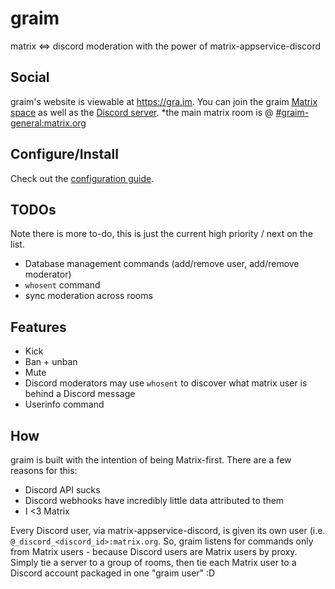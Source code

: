 # graim
matrix &lt;=&gt; discord moderation with the power of matrix-appservice-discord

## Social
graim's website is viewable at https://gra.im.
You can join the graim [Matrix space](https://matrix.to/#/#graim:matrix.org) as well as the [Discord server](https://discord.gg/MV7fDb4AKy). *the main matrix room is @ [#graim-general:matrix.org](https://matrix.to/#/#graim-general:matrix.org)

## Configure/Install
Check out the [configuration guide](./setup.md).

## TODOs
Note there is more to-do, this is just the current high priority / next on the list.

 - Database management commands (add/remove user, add/remove moderator)
 - `whosent` command
 - sync moderation across rooms

## Features
- Kick
- Ban + unban
- Mute
- Discord moderators may use `whosent` to discover what matrix user is behind a Discord message
- Userinfo command

## How
graim is built with the intention of being Matrix-first. There are a few reasons for this:
- Discord API sucks
- Discord webhooks have incredibly little data attributed to them
- I <3 Matrix

Every Discord user, via matrix-appservice-discord, is given its own user (i.e. `@_discord_<discord_id>:matrix.org`. So, graim listens for commands only from Matrix users - because Discord users are Matrix users by proxy.
Simply tie a server to a group of rooms, then tie each Matrix user to a Discord account packaged in one "graim user" :D
